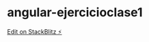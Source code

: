 # angular-ejercicioclase1

[Edit on StackBlitz ⚡️](https://stackblitz.com/edit/angular-ejercicioclase1)